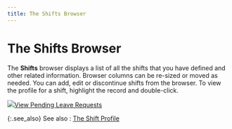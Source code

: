 ```yaml
---
title: The Shifts Browser
---
```


# The Shifts Browser


The **Shifts** browser displays  a list of all the shifts that you have defined and other related information.  Browser columns can be re-sized or moved as needed. You can add, edit  or discontinue shifts from the browser. To view the profile for a shift,  highlight the record and double-click.


![]({{site.tc_baseurl}}/img/lens.gif)[View Pending  Leave Requests]({{site.tc_baseurl}}/employees/shifts/view_pending_leave_requests_tc.html)


{:.see_also}
See also
: [The Shift Profile]({{site.tc_baseurl}}/employees/shifts/the_shift_profile.html)
